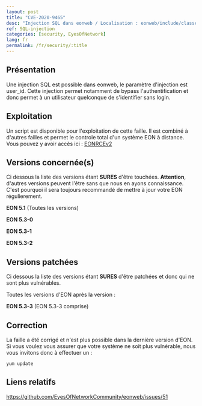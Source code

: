 ```yaml
---
layout: post
title: "CVE-2020-9465"
desc: "Injection SQL dans eonweb / Localisation : eonweb/include/classes/Translator.class.php / Paramètre d'injection : user_id / Niveau : Critique "
ref: SQL-injection
categories: [security, EyesOfNetwork]
lang: fr
permalink: /fr/security/:title
---
```


## Présentation

Une injection SQL est possible dans eonweb, le paramètre d'injection est user_id. Cette injection permet notamment de bypass l'authentification et donc permet à un utilisateur quelconque de s'identifier sans login. 

## Exploitation

Un script est disponible pour l'exploitation de cette faille.
Il est combiné à d'autres failles et permet le controle total d'un système EON à distance.
Vous pouvez y avoir accès ici :
[EONRCEv2](https://github.com/h4knet/eonrce/blob/master/eonrce2.py)

## Versions concernée(s)

Ci dessous la liste des versions étant **SURES** d'être touchées.
**Attention**, d'autres versions peuvent l'être sans que nous en ayons connaissance. C'est pourquoi il sera toujours recommandé de mettre à jour votre EON régulierement.

**EON 5.1** (Toutes les versions)

**EON 5.3-0**

**EON 5.3-1**

**EON 5.3-2**


## Versions patchées

Ci dessous la liste des versions étant **SURES** d'être patchées et donc qui ne sont plus vulnérables.

Toutes les versions d'EON après la version : 

**EON 5.3-3** (EON 5.3-3 comprise)

## Correction

La faille a été corrigé et n'est plus possible dans la dernière version d'EON.
Si vous voulez vous assurer que votre système ne soit plus vulnérable, nous vous invitons donc à effectuer un :

``` 
yum update 
```


## Liens relatifs

https://github.com/EyesOfNetworkCommunity/eonweb/issues/51

